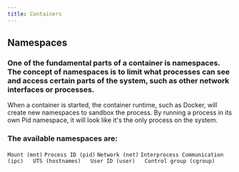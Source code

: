 ```yaml
---
title: Containers
---
```


## Namespaces
### One of the fundamental parts of a container is namespaces. The concept of namespaces is to limit what processes can see and access certain parts of the system, such as other network interfaces or processes.

When a container is started, the container runtime, such as Docker, will create new namespaces to sandbox the process. By running a process in its own Pid namespace, it will look like it's the only process on the system.
### The available namespaces are:
`Mount (mnt)`
`Process ID (pid)`
`Network (net)`
`Interprocess Communication (ipc)  
UTS (hostnames)  
User ID (user)  
Control group (cgroup)`
